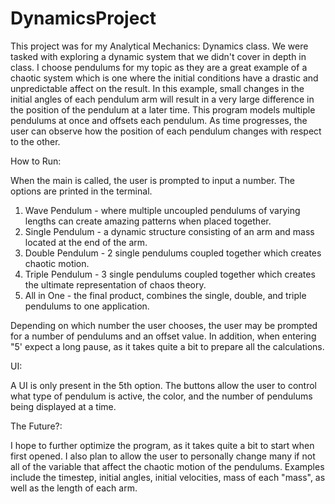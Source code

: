 # DynamicsProject
This project was for my Analytical Mechanics: Dynamics class. We were tasked with exploring a dynamic system that we didn't cover in depth in class. I choose pendulums for my topic as they are a great example of a chaotic system which is one where the initial conditions have a drastic and unpredictable affect on the result. In this example, small changes in the initial angles of each pendulum arm will result in a very large difference in the position of the pendulum at a later time. This program models multiple pendulums at once and offsets each pendulum. As time progresses, the user can observe how the position of each pendulum changes with respect to the other.

How to Run:

When the main is called, the user is prompted to input a number. The options are printed in the terminal.

1. Wave Pendulum - where multiple uncoupled pendulums of varying lengths can create amazing patterns when placed together.
2. Single Pendulum - a dynamic structure consisting of an arm and mass located at the end of the arm.
3. Double Pendulum - 2 single pendulums coupled together which creates chaotic motion.
4. Triple Pendulum - 3 single pendulums coupled together which creates the ultimate representation of chaos theory.
5. All in One - the final product, combines the single, double, and triple pendulums to one application. 

Depending on which number the user chooses, the user may be prompted for a number of pendulums and an offset value. In addition, when entering "5' expect a long pause, as it takes quite a bit to prepare all the calculations.

UI: 

A UI is only present in the 5th option. The buttons allow the user to control what type of pendulum is active, the color, and the number of pendulums being displayed at a time. 

The Future?: 

I hope to further optimize the program, as it takes quite a bit to start when first opened. I also plan to allow the user to personally change many if not all of the variable that affect the chaotic motion of the pendulums. Examples include the timestep, initial angles, initial velocities, mass of each "mass", as well as the length of each arm. 
